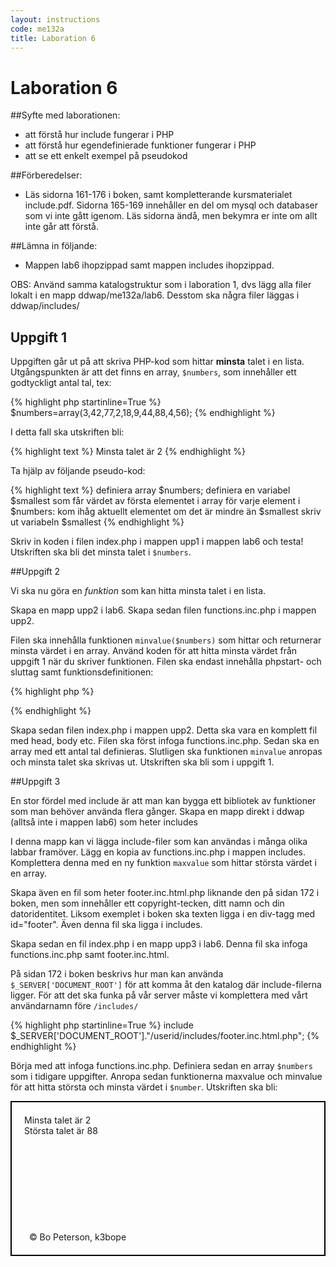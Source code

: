```yaml
---
layout: instructions
code: me132a
title: Laboration 6
---
```


# Laboration 6

##Syfte med laborationen:

- att förstå hur include fungerar i PHP
- att förstå hur egendefinierade funktioner fungerar i PHP
- att se ett enkelt exempel på pseudokod

##Förberedelser:

- Läs sidorna 161-176 i boken, samt kompletterande kursmaterialet include.pdf. Sidorna 165-169 innehåller en del om mysql och databaser som vi inte gått igenom. Läs sidorna ändå, men bekymra er inte om allt inte går att förstå. 

##Lämna in följande:

- Mappen lab6 ihopzippad samt mappen includes ihopzippad.

OBS: Använd samma katalogstruktur som i laboration 1, dvs lägg alla filer lokalt i en mapp ddwap/me132a/lab6. Desstom ska några filer läggas i ddwap/includes/

## Uppgift 1

Uppgiften går ut på att skriva PHP-kod som hittar **minsta** talet i en lista. Utgångspunkten är att det finns en array, `$numbers`, som innehåller ett godtyckligt antal tal, tex: 

{% highlight php  startinline=True %}
$numbers=array(3,42,77,2,18,9,44,88,4,56);
{% endhighlight %}

I detta fall ska utskriften bli:

{% highlight text %}
Minsta talet är 2
{% endhighlight %}

Ta hjälp av följande pseudo-kod:

{% highlight text %}
definiera array $numbers;
definiera en variabel $smallest som får värdet av första elementet i array
för varje element i $numbers:
    kom ihåg aktuellt elementet om det är mindre än $smallest 
skriv ut variabeln $smallest
{% endhighlight %}

Skriv in koden i filen index.php i mappen upp1 i mappen lab6 och testa! Utskriften ska bli det minsta talet i `$numbers`. 

##Uppgift 2

Vi ska nu göra en *funktion* som kan hitta minsta talet i en lista. 

Skapa en mapp upp2 i lab6. Skapa sedan filen functions.inc.php i mappen upp2. 

Filen ska innehålla funktionen `minvalue($numbers)` som hittar och returnerar minsta värdet i en array. Använd koden för att hitta minsta värdet från uppgift 1 när du skriver funktionen. Filen ska endast innehålla phpstart- och sluttag samt funktionsdefinitionen:

{% highlight php %}

<?php
function minvalue($numbers) {
    //definition av funktionen
}
?>
{% endhighlight %}

Skapa sedan filen index.php i mappen upp2. Detta ska vara en komplett fil med head, body etc. Filen ska först infoga functions.inc.php. Sedan ska en array med ett antal tal definieras. Slutligen ska funktionen `minvalue` anropas och minsta talet ska skrivas ut. Utskriften ska bli som i uppgift 1.  

##Uppgift 3

En stor fördel med include är att man kan bygga ett bibliotek av funktioner som man behöver använda flera gånger. Skapa en mapp direkt i ddwap (alltså inte i mappen lab6) som heter includes

I denna mapp kan vi lägga include-filer som kan användas i många olika labbar framöver. Lägg en kopia av functions.inc.php i mappen includes. Komplettera denna med en ny funktion `maxvalue` som hittar största värdet i en array. 

Skapa även en fil som heter footer.inc.html.php liknande den på sidan 172 i boken, men som innehåller ett copyright-tecken, ditt namn och din datoridentitet. Liksom exemplet i boken ska texten ligga i en div-tagg med id="footer". Även denna fil ska ligga i includes. 

Skapa sedan en fil index.php i en mapp upp3 i lab6. Denna fil ska infoga functions.inc.php samt footer.inc.html. 

På sidan 172 i boken beskrivs hur man kan använda `$_SERVER['DOCUMENT_ROOT']` för att komma åt den katalog där include-filerna ligger. För att det ska funka på vår server måste vi komplettera med vårt användarnamn före `/includes/`

{% highlight php  startinline=True %}
include $_SERVER['DOCUMENT_ROOT']."/userid/includes/footer.inc.html.php";
{% endhighlight %}

Börja med att infoga functions.inc.php. Definiera sedan en array `$numbers` som i tidigare uppgifter. Anropa sedan funktionerna maxvalue och minvalue för att hitta största och minsta värdet i `$number`. Utskriften ska bli:

<div style="border:2px solid black; padding:20px">
Minsta talet är 2<br>
Största talet är 88<br>
<br>&nbsp;
<br>&nbsp;
<br>&nbsp;
<br>&nbsp;
<br>&nbsp;
<br>&nbsp;
<br>&nbsp;
<br>&nbsp;
<br>&nbsp;
&copy; Bo Peterson, k3bope
